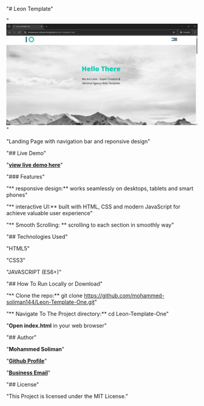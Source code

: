 "# Leon Template"


"![Project Screenshot](IMG/link-preview-screenshot.png)"


"Landing Page with navigation bar and reponsive design"


"## Live Demo"


"**[view live demo here](https://mohammed-soliman144.github.io/Leon-Template-One/)**"


"### Features"


"** responsive design:** works seamlessly on desktops, tablets and smart phones"


"** interactive UI:** built with HTML, CSS and modern JavaScript for achieve valuable user experience"


"** Smooth Scrolling: ** scrolling to each section in smoothly way"


"## Technologies Used"

"HTML5"

"CSS3"

"JAVASCRIPT (ES6+)"


"## How To Run Locally or Download"


"** Clone the repo:** git clone https://github.com/mohammed-soliman144/Leon-Template-One.git"


"** Navigate To The Project directory:** cd Leon-Template-One"


"**Open index.html** in your web browser"


"## Author"


"**Mohammed Soliman**"


"**[Github Profile](https://github.com/mohammed-soliman144)**"


"**[Business Email](mohammed-soliman144@gmail.com)**"


"## License"


"This Project is licensed under the MIT License."
